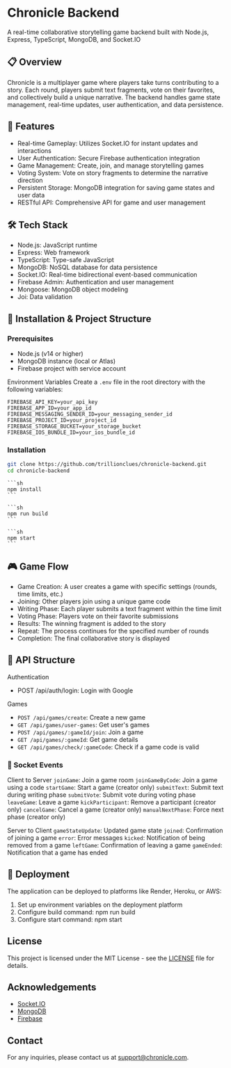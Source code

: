 # Chronicle Backend

A real-time collaborative storytelling game backend built with Node.js, Express, TypeScript, MongoDB, and Socket.IO

## 📋 Overview

Chronicle is a multiplayer game where players take turns contributing to a story. Each round, players submit text fragments, vote on their favorites, and collectively build a unique narrative. The backend handles game state management, real-time updates, user authentication, and data persistence.

## 🚀 Features

- Real-time Gameplay: Utilizes Socket.IO for instant updates and interactions
- User Authentication: Secure Firebase authentication integration
- Game Management: Create, join, and manage storytelling games
- Voting System: Vote on story fragments to determine the narrative direction
- Persistent Storage: MongoDB integration for saving game states and user data
- RESTful API: Comprehensive API for game and user management

## 🛠️ Tech Stack

- Node.js: JavaScript runtime
- Express: Web framework
- TypeScript: Type-safe JavaScript
- MongoDB: NoSQL database for data persistence
- Socket.IO: Real-time bidirectional event-based communication
- Firebase Admin: Authentication and user management
- Mongoose: MongoDB object modeling
- Joi: Data validation

## 📂 Installation & Project Structure

### Prerequisites

- Node.js (v14 or higher)
- MongoDB instance (local or Atlas)
- Firebase project with service account

Environment Variables
Create a `.env` file in the root directory with the following variables:

```dotenv
FIREBASE_API_KEY=your_api_key
FIREBASE_APP_ID=your_app_id
FIREBASE_MESSAGING_SENDER_ID=your_messaging_sender_id
FIREBASE_PROJECT_ID=your_project_id
FIREBASE_STORAGE_BUCKET=your_storage_bucket
FIREBASE_IOS_BUNDLE_ID=your_ios_bundle_id
```

### Installation

```sh
git clone https://github.com/trillionclues/chronicle-backend.git
cd chronicle-backend
```

    ```sh
    npm install
    ```

    ```sh
    npm run build
    ```

    ```sh
    npm start
    ```

## 🎮 Game Flow

- Game Creation: A user creates a game with specific settings (rounds, time limits, etc.)
- Joining: Other players join using a unique game code
- Writing Phase: Each player submits a text fragment within the time limit
- Voting Phase: Players vote on their favorite submissions
- Results: The winning fragment is added to the story
- Repeat: The process continues for the specified number of rounds
- Completion: The final collaborative story is displayed

## 📡 API Structure

Authentication

- POST /api/auth/login: Login with Google

Games

- `POST /api/games/create`: Create a new game
- `GET /api/games/user-games`: Get user's games
- `POST /api/games/:gameId/join`: Join a game
- `GET /api/games/:gameId`: Get game details
- `GET /api/games/check/:gameCode`: Check if a game code is valid

### 🔌 Socket Events

Client to Server
`joinGame`: Join a game room
`joinGameByCode`: Join a game using a code
`startGame`: Start a game (creator only)
`submitText`: Submit text during writing phase
`submitVote`: Submit vote during voting phase
`leaveGame`: Leave a game
`kickParticipant`: Remove a participant (creator only)
`cancelGame`: Cancel a game (creator only)
`manualNextPhase`: Force next phase (creator only)

Server to Client
`gameStateUpdate`: Updated game state
`joined`: Confirmation of joining a game
`error`: Error messages
`kicked`: Notification of being removed from a game
`leftGame`: Confirmation of leaving a game
`gameEnded`: Notification that a game has ended

## 🚀 Deployment

The application can be deployed to platforms like Render, Heroku, or AWS:

1. Set up environment variables on the deployment platform
2. Configure build command: npm run build
3. Configure start command: npm start

## License

This project is licensed under the MIT License - see the [LICENSE](LICENSE) file for details.

## Acknowledgements

- [Socket.IO](https://socket.io/)
- [MongoDB](https://www.mongodb.com/)
- [Firebase](https://firebase.google.com/)

## Contact

For any inquiries, please contact us at [support@chronicle.com](mailto:exceln646@gmail.com).

